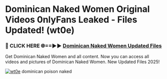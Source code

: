 # Dominican Naked Women Original Videos 0nlyFans Leaked - Files Updated! (wt0e)

<h3>🔴 CLICK HERE 🌐==►► <a href="https://tinyurl.com/yckcrads" rel="nofollow">Dominican Naked Women Updated Files</a></h3>

Get Dominican Naked Women and all content. Now you can access all videos and pictures of Dominican Naked Women. New Updated Files 2025!

[![wt0e](https://i.imgur.com/hpKpOFt.gif)](https://tinyurl.com/yckcrads)
dominican poison naked